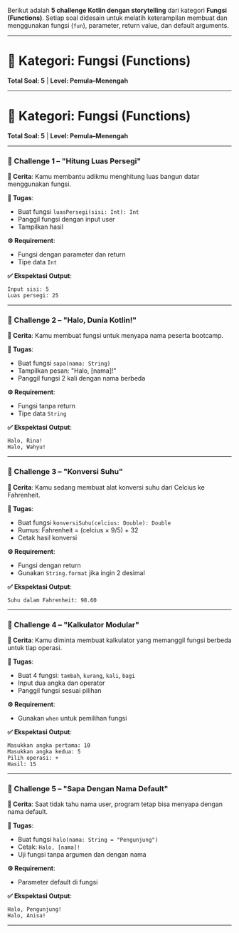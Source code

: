 Berikut adalah **5 challenge Kotlin dengan storytelling** dari kategori **Fungsi (Functions)**. Setiap soal didesain untuk melatih keterampilan membuat dan menggunakan fungsi (`fun`), parameter, return value, dan default arguments.

---

# 🧮 Kategori: Fungsi (Functions)

**Total Soal: 5** | **Level: Pemula–Menengah**

---

# 🧮 Kategori: Fungsi (Functions)

**Total Soal: 5** | **Level: Pemula–Menengah**

---

### 🧩 Challenge 1 – **"Hitung Luas Persegi"**

**📖 Cerita**:
Kamu membantu adikmu menghitung luas bangun datar menggunakan fungsi.

**🎯 Tugas**:

* Buat fungsi `luasPersegi(sisi: Int): Int`
* Panggil fungsi dengan input user
* Tampilkan hasil

**⚙️ Requirement**:

* Fungsi dengan parameter dan return
* Tipe data `Int`

**✅ Ekspektasi Output**:

```
Input sisi: 5  
Luas persegi: 25
```

---

### 🧩 Challenge 2 – **"Halo, Dunia Kotlin!"**

**📖 Cerita**:
Kamu membuat fungsi untuk menyapa nama peserta bootcamp.

**🎯 Tugas**:

* Buat fungsi `sapa(nama: String)`
* Tampilkan pesan: "Halo, \[nama]!"
* Panggil fungsi 2 kali dengan nama berbeda

**⚙️ Requirement**:

* Fungsi tanpa return
* Tipe data `String`

**✅ Ekspektasi Output**:

```
Halo, Rina!  
Halo, Wahyu!
```

---

### 🧩 Challenge 3 – **"Konversi Suhu"**

**📖 Cerita**:
Kamu sedang membuat alat konversi suhu dari Celcius ke Fahrenheit.

**🎯 Tugas**:

* Buat fungsi `konversiSuhu(celcius: Double): Double`
* Rumus: Fahrenheit = (celcius × 9/5) + 32
* Cetak hasil konversi

**⚙️ Requirement**:

* Fungsi dengan return
* Gunakan `String.format` jika ingin 2 desimal

**✅ Ekspektasi Output**:

```
Suhu dalam Fahrenheit: 98.60
```

---

### 🧩 Challenge 4 – **"Kalkulator Modular"**

**📖 Cerita**:
Kamu diminta membuat kalkulator yang memanggil fungsi berbeda untuk tiap operasi.

**🎯 Tugas**:

* Buat 4 fungsi: `tambah`, `kurang`, `kali`, `bagi`
* Input dua angka dan operator
* Panggil fungsi sesuai pilihan

**⚙️ Requirement**:

* Gunakan `when` untuk pemilihan fungsi

**✅ Ekspektasi Output**:

```
Masukkan angka pertama: 10  
Masukkan angka kedua: 5  
Pilih operasi: +  
Hasil: 15
```

---

### 🧩 Challenge 5 – **"Sapa Dengan Nama Default"**

**📖 Cerita**:
Saat tidak tahu nama user, program tetap bisa menyapa dengan nama default.

**🎯 Tugas**:

* Buat fungsi `halo(nama: String = "Pengunjung")`
* Cetak: `Halo, [nama]!`
* Uji fungsi tanpa argumen dan dengan nama

**⚙️ Requirement**:

* Parameter default di fungsi

**✅ Ekspektasi Output**:

```
Halo, Pengunjung!  
Halo, Anisa!
```

---
